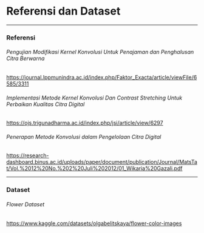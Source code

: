 # Referensi dan Dataset

<hr>

### Referensi
###### Pengujian Modifikasi Kernel Konvolusi Untuk Penajaman dan Penghalusan Citra Berwarna
https://journal.lppmunindra.ac.id/index.php/Faktor_Exacta/article/viewFile/6585/3311  <br>
###### Implementasi Metode Kernel Konvolusi Dan Contrast Stretching Untuk Perbaikan Kualitas Citra Digital
https://ojs.trigunadharma.ac.id/index.php/jsi/article/view/6297 <br>
###### Penerapan Metode Konvolusi dalam Pengelolaan Citra Digital<br>
https://research-dashboard.binus.ac.id/uploads/paper/document/publication/Journal/MatsTat/Vol.%2012%20No.%202%20Juli%202012/01_Wikaria%20Gazali.pdf 

<hr>

### Dataset
###### Flower Dataset
https://www.kaggle.com/datasets/olgabelitskaya/flower-color-images 
